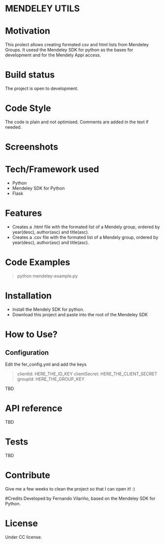 # MENDELEY UTILS
# Motivation
This prolect allows creating formated csv and html lists from Mendeley Groups. It usesd the Mendeley SDK for python as the bases for development and for the Mendely Appi access.
# Build status
The project is open to development.
# Code Style
The code is plain and not optimised. Comments are added in the text if needed.
# Screenshots

# Tech/Framework used
* Python
* Mendeley SDK for Python
* Flask

# Features
* Creates a .html file with the formated list of a Mendely group, ordered by year(desc), author(asc) and title(asc).
* Creates a .csv file with the formated list of a Mendely group, ordered by year(desc), author(asc) and title(asc).

# Code Examples
> python mendeley-example.py

# Installation
* Install the Mendely SDK for python.
* Download this project and paste into the root of the Mendeley SDK

# How to Use?
## Configuration
Edit the fer_config.yml and add the keys
> clientId: HERE_THE_ID_KEY
> clientSecret: HERE_THE_CLIENT_SECRET
> groupId: HERE_THE_GROUP_KEY

TBD

# API reference
TBD

# Tests
TBD



# Contribute
Give me a few weeks to clean the project so that I can open it! :)

#Credits
Developed by Fernando Vilariño, based on the Mendeley SDK for Python.

# License
Under CC license.
